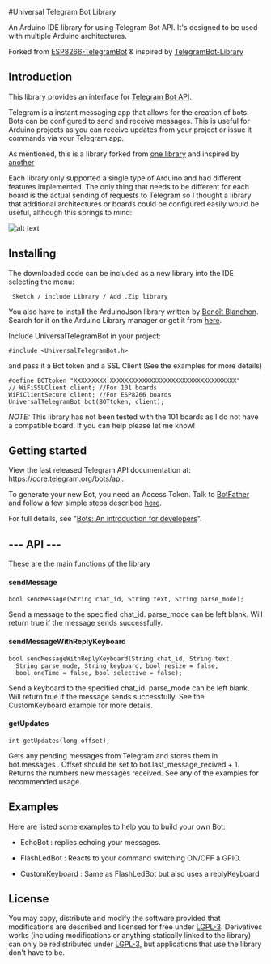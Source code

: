 #Universal Telegram Bot Library

An Arduino IDE library for using Telegram Bot API. It's designed to be used with multiple Arduino architectures.

Forked from [ESP8266-TelegramBot](https://github.com/Gianbacchio/ESP8266-TelegramBot) & inspired by [TelegramBot-Library](https://github.com/CasaJasmina/TelegramBot-Library)


## Introduction

This library provides an interface for [Telegram Bot API](https://core.telegram.org/bots/api).

Telegram is a instant messaging app that allows for the creation of bots. Bots can be configured to send and receive messages. This is useful for Arduino projects as you can receive updates from your project or issue it commands via your Telegram app.

As mentioned, this is a library forked from [one library](https://github.com/Gianbacchio/ESP8266-TelegramBot) and inspired by [another](https://github.com/CasaJasmina/TelegramBot-Library)

Each library only supported a single type of Arduino and had different features implemented. The only thing that needs to be different for each board is the actual sending of requests to Telegram so I thought a library that additional architectures or boards could be configured easily would be useful, although this springs to mind:

![alt text](https://imgs.xkcd.com/comics/standards.png "standards")


## Installing

The downloaded code can be included as a new library into the IDE selecting the menu:

     Sketch / include Library / Add .Zip library

You also have to install the ArduinoJson library written by [Benoît Blanchon](https://github.com/bblanchon). Search for it on the Arduino Library manager or get it from [here](https://github.com/bblanchon/ArduinoJson).

Include UniversalTelegramBot in your project:

    #include <UniversalTelegramBot.h>

and pass it a Bot token and a SSL Client (See the examples for more details)

    #define BOTtoken "XXXXXXXXX:XXXXXXXXXXXXXXXXXXXXXXXXXXXXXXXXXXX"
    // WiFiSSLClient client; //For 101 boards
    WiFiClientSecure client; //For ESP8266 boards
    UniversalTelegramBot bot(BOTtoken, client);

*NOTE:* This library has not been tested with the 101 boards as I do not have a compatible board. If you can help please let me know!

## Getting started

View the last released Telegram API documentation at: https://core.telegram.org/bots/api.

To generate your new Bot, you need an Access Token. Talk to [BotFather](https://telegram.me/botfather) and follow a few simple steps described [here](https://core.telegram.org/bots#botfather).

For full details, see "[Bots: An introduction for developers](https://core.telegram.org/bots)".

## --- API ---

These are the main functions of the library

#### sendMessage

    bool sendMessage(String chat_id, String text, String parse_mode);

Send a message to the specified chat_id. parse_mode can be left blank. Will return true if the message sends successfully.

#### sendMessageWithReplyKeyboard

    bool sendMessageWithReplyKeyboard(String chat_id, String text,
      String parse_mode, String keyboard, bool resize = false,
      bool oneTime = false, bool selective = false);

Send a keyboard to the specified chat_id. parse_mode can be left blank. Will return true if the message sends successfully. See the CustomKeyboard example for more details.

#### getUpdates

    int getUpdates(long offset);

Gets any pending messages from Telegram and stores them in bot.messages . Offset should be set to bot.last_message_recived + 1. Returns the numbers new messages received. See any of the examples for recommended usage.


## Examples

Here are listed some examples to help you to build your own Bot:

- EchoBot : replies echoing your messages.

- FlashLedBot : Reacts to your command switching ON/OFF a GPIO.

- CustomKeyboard : Same as FlashLedBot but also uses a replyKeyboard



## License

You may copy, distribute and modify the software provided that modifications are described and licensed for free under [LGPL-3](http://www.gnu.org/licenses/lgpl-3.0.html). Derivatives works (including modifications or anything statically linked to the library) can only be redistributed under [LGPL-3](http://www.gnu.org/licenses/lgpl-3.0.html), but applications that use the library don't have to be.
